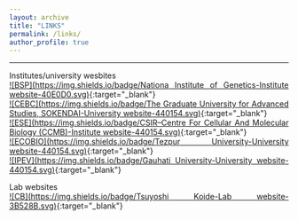 ```yaml
---
layout: archive
title: "LINKS"
permalink: /links/
author_profile: true
---
```

<style> body {text-align: justify} </style> <!-- Justify text. -->
------

Institutes/university wesbites<br>
[![BSP](https://img.shields.io/badge/Nationa Institute of Genetics-Institute website-40E0D0.svg)](https://www.nig.ac.jp/nig/){:target="_blank"}<br>
[![CEBC](https://img.shields.io/badge/The Graduate University for Advanced Studies, SOKENDAI-University website-440154.svg)](https://www.soken.ac.jp/en/){:target="_blank"}<br>
[![ESE](https://img.shields.io/badge/CSIR–Centre For Cellular And Molecular Biology (CCMB)-Institute website-440154.svg)](https://www.ccmb.res.in/){:target="_blank"}<br>
[![ECOBIO](https://img.shields.io/badge/Tezpur University-University website-440154.svg)](http://www.tezu.ernet.in/){:target="_blank"}<br>
[![IPEV](https://img.shields.io/badge/Gauhati University-University website-440154.svg)](https://gauhati.ac.in/){:target="_blank"}<br>

Lab websites<br>
[![CB](https://img.shields.io/badge/Tsuyoshi Koide-Lab website-3B528B.svg)](https://sites.google.com/view/mgrl-koide-lab){:target="_blank"}<br>
